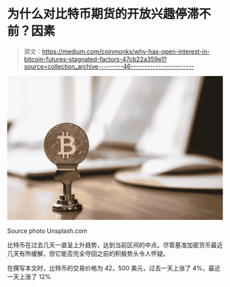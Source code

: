 # 为什么对比特币期货的开放兴趣停滞不前？因素

> 原文：<https://medium.com/coinmonks/why-has-open-interest-in-bitcoin-futures-stagnated-factors-47cb22a359e1?source=collection_archive---------46----------------------->

![](img/4d64f1af79123494b5542534735afb67.png)

Source photo Unsplash.com

比特币在过去几天一直呈上升趋势，达到当前区间的中点。尽管基准加密货币最近几天有所缓解，但它能否完全夺回之前的积极势头令人怀疑。

在撰写本文时，比特币的交易价格为 42，500 美元，过去一天上涨了 4%，最近一天上涨了 12%